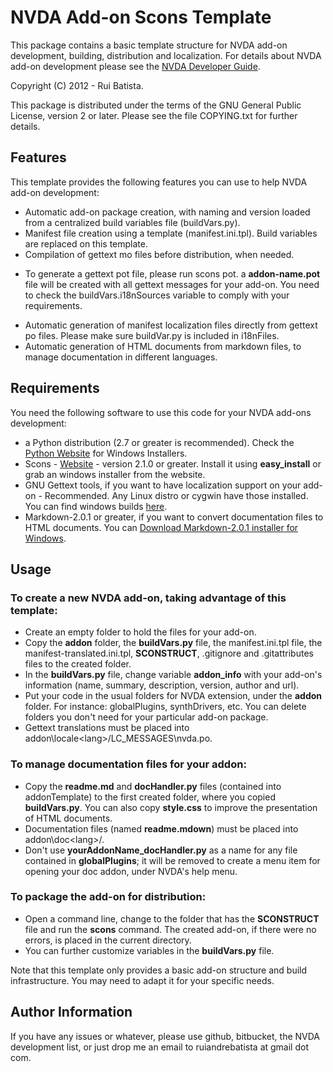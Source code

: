 # NVDA Add-on Scons Template

This package contains a basic template structure for NVDA add-on development, building, distribution and localization.
For details about NVDA add-on development please see the [NVDA Developer Guide](http://www.nvda-project.org/documentation/developerGuide.html).

Copyright (C) 2012 - Rui Batista.

This package is distributed under the terms of the GNU General Public License, version 2 or later. Please see the file COPYING.txt for further details.

## Features

This template provides the following features you can use to help NVDA add-on development:
* Automatic add-on package creation, with naming and version loaded from a centralized build variables file (buildVars.py).
* Manifest file creation using a template (manifest.ini.tpl). Build variables are replaced on this template.
* Compilation of gettext mo files before distribution, when needed.
- To generate a gettext pot file, please run scons pot. a **addon-name.pot** file will be created with all gettext messages for your add-on. You need to check the buildVars.i18nSources variable to comply with your requirements.
* Automatic generation of manifest localization files directly from gettext po files. Please make sure buildVar.py is included in i18nFiles.
* Automatic generation of HTML documents from markdown files, to manage documentation in different languages.

## Requirements

You need the following software to use this code for your NVDA add-ons development:

- a Python distribution (2.7 or greater is recommended). Check the [Python Website](http://www.python.org) for Windows Installers.
- Scons - [Website](http://www.scons.org/) - version 2.1.0 or greater. Install it using **easy_install** or grab an windows installer from the website.
- GNU Gettext tools, if you want to have localization support on your add-on - Recommended. Any Linux distro or cygwin have those installed. You can find windows builds [here](http://gnuwin32.sourceforge.net/downlinks/gettext.php).
- Markdown-2.0.1 or greater, if you want to convert documentation files to HTML documents. You can [Download Markdown-2.0.1 installer for Windows](https://pypi.python.org/pypi/Markdown/2.0.1).


## Usage

### To create a new NVDA add-on, taking advantage of this template: ###

- Create an empty folder to hold the files for your add-on.
- Copy the **addon** folder, the **buildVars.py** file, the manifest.ini.tpl file, the manifest-translated.ini.tpl, **SCONSTRUCT**, .gitignore and .gitattributes files to the created folder.
- In the **buildVars.py** file, change variable **addon_info** with your add-on's information (name, summary, description, version, author and url).
- Put your code in the usual folders for NVDA extension, under the **addon** folder. For instance: globalPlugins, synthDrivers, etc. You can delete folders you don't need for your particular add-on package.
- Gettext translations must be placed into addon\locale\<lang>/LC_MESSAGES\nvda.po. 

### To manage documentation files for your addon: ###

- Copy the **readme.md** and **docHandler.py** files (contained into addonTemplate) to the first created folder, where you copied **buildVars.py**. You can also copy **style.css** to improve the presentation of HTML documents.
- Documentation files (named **readme.mdown**) must be placed into addon\doc\<lang>/.
- Don't use **yourAddonName_docHandler.py** as a name for any file contained in **globalPlugins**; it will be removed to create a menu item for opening your doc addon, under NVDA's help menu.

### To package the add-on for distribution: ###

- Open a command line, change to the folder that has the **SCONSTRUCT** file and run the **scons** command. The created add-on, if there were no errors, is placed in the current directory.
- You can further customize variables in the **buildVars.py** file.

Note that this template only provides a basic add-on structure and build infrastructure. You may need to adapt it for your specific needs.


## Author Information

If you have any issues or whatever, please use github, bitbucket, the NVDA development list, or just drop me an email to ruiandrebatista at gmail dot com.

